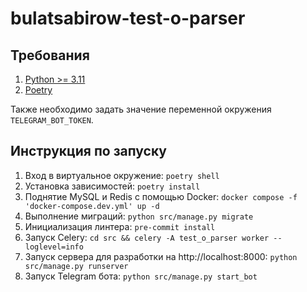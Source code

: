 # bulatsabirow-test-o-parser
## Требования
1. [Python >= 3.11](https://www.python.org/downloads/)
2. [Poetry](https://pypi.org/project/poetry/)

Также необходимо задать значение переменной окружения `TELEGRAM_BOT_TOKEN`.

## Инструкция по запуску
1. Вход в виртуальное окружение:
    `
    poetry shell 
    `
2. Установка зависимостей:
    `
    poetry install
    `
3. Поднятие MySQL и Redis с помощью Docker:
    `
    docker compose -f 'docker-compose.dev.yml' up -d
    `
4. Выполнение миграций:
    `
    python src/manage.py migrate
    `
5. Инициализация линтера:
    `
    pre-commit install
    `
6. Запуск Celery:
    `
    cd src && celery -A test_o_parser worker --loglevel=info
    `
7. Запуск сервера для разработки на http://localhost:8000:
    `
    python src/manage.py runserver
    `
8. Запуск Telegram бота:
    `
    python src/manage.py start_bot
    `